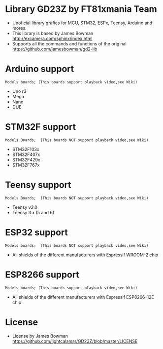 # Library GD23Z by FT81xmania Team
+ Unoficial library grafics for MCU, STM32, ESPx, Teensy, Arduino and mores.
+ This library is based by James Bowman http://excamera.com/sphinx/index.html
+ Supports all the commands and functions of the original https://github.com/jamesbowman/gd2-lib

# Arduino support
    Models boards; (This boards support playback video,see Wiki)
* Uno r3
* Mega
* Nano
* DUE

# STM32F support
    Models Boards;  (This boards NOT support playback video,see Wiki)
* STM32F103x
* STM32F407x
* STM32F429x
* STM32F767x

# Teensy support 
    Models Boards;  (This boards NOT support playback video,see Wiki)
* Teensy v2.0
* Teensy 3.x (5 and 6)

# ESP32 support  
    Models boards;  (This boards NOT support playback video,see Wiki)
* All shields of the different manufacturers with Espressif WROOM-2 chip

# ESP8266 support
    Models boards; (This boards support playback video,see Wiki)
* All shields of the different manufacturers with Espressif ESP8266-12E chip

# License
* License by James Bowman https://github.com/lightcalamar/GD23Z/blob/master/LICENSE
